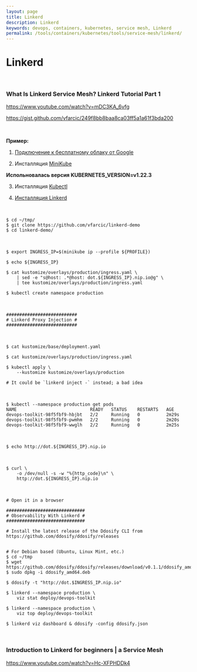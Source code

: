 ```yaml
---
layout: page
title: Linkerd
description: Linkerd
keywords: devops, containers, kubernetes, service mesh, Linkerd
permalink: /tools/containers/kubernetes/tools/service-mesh/linkerd/
---
```


# Linkerd

<br/>

### What Is Linkerd Service Mesh? Linkerd Tutorial Part 1

https://www.youtube.com/watch?v=mDC3KA_6vfg

https://gist.github.com/vfarcic/249f8bb8baa8ca03ff5a1a61f3bda200

<br/>

**Пример:**

1. [Подключение к бесплатному облаку от Google](/tools/containers/kubernetes/google-cloud-shell/)

2. Инсталляция [MiniKube](/tools/containers/kubernetes/minikube/setup/)

**Испольновалась версия KUBERNETES_VERSION=v1.22.3**

3. Инсталляция [Kubectl](/tools/containers/kubernetes/tools/kubectl/)

4. [Инсталляция Linkerd](/tools/containers/kubernetes/tools/service-mesh/linkerd/setup/)

<br/>

```
$ cd ~/tmp/
$ git clone https://github.com/vfarcic/linkerd-demo
$ cd linkerd-demo/
```

<br/>

```
$ export INGRESS_IP=$(minikube ip --profile ${PROFILE})

$ echo ${INGRESS_IP}

$ cat kustomize/overlays/production/ingress.yaml \
    | sed -e "s@host: .*@host: dot.${INGRESS_IP}.nip.io@g" \
    | tee kustomize/overlays/production/ingress.yaml

$ kubectl create namespace production
```

<br/>

```
###########################
# Linkerd Proxy Injection #
###########################
```

<br/>

```
$ cat kustomize/base/deployment.yaml

$ cat kustomize/overlays/production/ingress.yaml

$ kubectl apply \
    --kustomize kustomize/overlays/production

# It could be `linkerd inject -` instead; a bad idea
```

<br/>

```
$ kubectl --namespace production get pods
NAME                            READY   STATUS    RESTARTS   AGE
devops-toolkit-98f5fbf9-hbjbt   2/2     Running   0          2m29s
devops-toolkit-98f5fbf9-pwmhm   2/2     Running   0          2m20s
devops-toolkit-98f5fbf9-wwglh   2/2     Running   0          2m25s
```

<br/>

```
$ echo http://dot.${INGRESS_IP}.nip.io
```

<br/>

```
$ curl \
    -o /dev/null -s -w "%{http_code}\n" \
    http://dot.${INGRESS_IP}.nip.io
```

<!--

<br/>

```
$ curl \
 -o /dev/null -s -w "%{http_code}\n" \
 -H "Host: dot.${INGRESS_IP}.nip.io" \
 "http://192.168.49.2"
```
-->

<br/>

```
# Open it in a browser

##############################
# Observability With Linkerd #
##############################

# Install the latest release of the Ddosify CLI from https://github.com/ddosify/ddosify/releases


# For Debian based (Ubuntu, Linux Mint, etc.)
$ cd ~/tmp
$ wget https://github.com/ddosify/ddosify/releases/download/v0.1.1/ddosify_amd64.deb
$ sudo dpkg -i ddosify_amd64.deb

$ ddosify -t "http://dot.$INGRESS_IP.nip.io"

$ linkerd --namespace production \
    viz stat deploy/devops-toolkit

$ linkerd --namespace production \
    viz top deploy/devops-toolkit

$ linkerd viz dashboard & ddosify -config ddosify.json
```

<br/>

### Introduction to Linkerd for beginners | a Service Mesh

https://www.youtube.com/watch?v=Hc-XFPHDDk4

